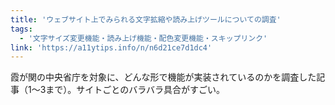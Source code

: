```yaml
---
title: 'ウェブサイト上でみられる文字拡縮や読み上げツールについての調査'
tags:
  - '文字サイズ変更機能・読み上げ機能・配色変更機能・スキップリンク'
link: 'https://a11ytips.info/n/n6d21ce7d1dc4'
---
```


霞が関の中央省庁を対象に、どんな形で機能が実装されているのかを調査した記事（1〜3まで）。サイトごとのバラバラ具合がすごい。